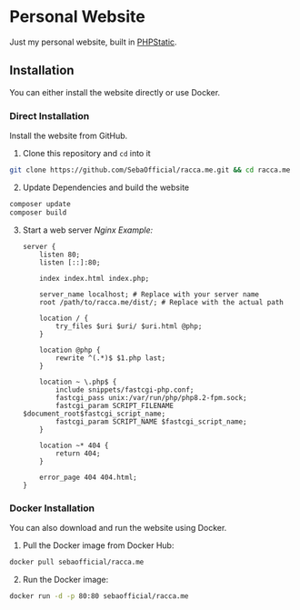 # Personal Website
Just my personal website, built in [PHPStatic](https://github.com/SebaOfficial/PHPStatic).

## Installation
You can either install the website directly or use Docker.

### Direct Installation
Install the website from GitHub.
1. Clone this repository and `cd` into it
```bash
git clone https://github.com/SebaOfficial/racca.me.git && cd racca.me 
```

2. Update Dependencies and build the website
```bash
composer update
composer build
```

3. Start a web server
    *Nginx Example:*
    ```nginx
    server {
        listen 80;
        listen [::]:80;

        index index.html index.php;

        server_name localhost; # Replace with your server name
        root /path/to/racca.me/dist/; # Replace with the actual path

        location / {
            try_files $uri $uri/ $uri.html @php;
        }

        location @php {
		    rewrite ^(.*)$ $1.php last;
	    }

        location ~ \.php$ {
            include snippets/fastcgi-php.conf;
            fastcgi_pass unix:/var/run/php/php8.2-fpm.sock;
            fastcgi_param SCRIPT_FILENAME $document_root$fastcgi_script_name;
            fastcgi_param SCRIPT_NAME $fastcgi_script_name;
        }

        location ~* 404 {
            return 404;
        }

        error_page 404 404.html;
    }
    ```


### Docker Installation
You can also download and run the website using Docker.

1. Pull the Docker image from Docker Hub:
```bash
docker pull sebaofficial/racca.me
```

2. Run the Docker image:
```bash
docker run -d -p 80:80 sebaofficial/racca.me
```